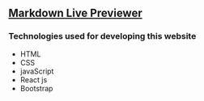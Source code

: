 ## [Markdown Live Previewer](https://abmincodecreations.github.io/Markdown-Live-Previewer/)

### Technologies used for developing this website

+ HTML
+ CSS
+ javaScript
+ React js
+ Bootstrap



